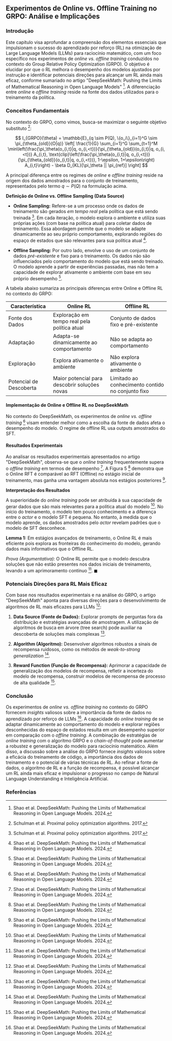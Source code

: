## Experimentos de Online vs. Offline Training no GRPO: Análise e Implicações

### Introdução

Este capítulo visa aprofundar a compreensão dos elementos essenciais que impulsionam o sucesso do aprendizado por reforço (RL) na otimização de Large Language Models (LLMs) para raciocínio matemático, com um foco específico nos experimentos de *online vs. offline training* conduzidos no contexto do Group Relative Policy Optimization (GRPO). O objetivo é elucidar por que o RL melhora o desempenho dos modelos ajustados por instrução e identificar potenciais direções para alcançar um RL ainda mais eficaz, conforme sumariado no artigo "DeepSeekMath: Pushing the Limits of Mathematical Reasoning in Open Language Models" [^1]. A diferenciação entre *online* e *offline training* reside na fonte dos dados utilizados para o treinamento da política.

### Conceitos Fundamentais

No contexto do GRPO, como vimos, busca-se maximizar o seguinte objetivo substituto [^11]:

$$
I_{GRPO}(\theta) = \mathbb{E}_{q \sim P(Q), \{o_i\}_{i=1}^G \sim \pi_{\theta_{old}}(O|q)} \left[ \frac{1}{G} \sum_{i=1}^G \sum_{t=1}^M \min\left(\frac{\pi_\theta(o_{i,t}|q, o_{i,<t})}{\pi_{\theta_{old}}(o_{i,t}|q, o_{i,<t})} A_{i,t}, \text{clip}\left(\frac{\pi_\theta(o_{i,t}|q, o_{i,<t})}{\pi_{\theta_{old}}(o_{i,t}|q, o_{i,<t})}, 1-\epsilon, 1+\epsilon\right) A_{i,t}\right) - \beta D_{KL}[\pi_\theta || \pi_{ref}] \right]
$$

A principal diferença entre os regimes de *online* e *offline training* reside na origem dos dados amostrados para o conjunto de treinamento, representados pelo termo $q \sim P(Q)$ na formulação acima.

**Definição de Online vs. Offline Sampling (Data Source)**

*   **Online Sampling:** Refere-se a um processo onde os dados de treinamento são gerados *em tempo real* pela política que está sendo treinada [^11]. Em cada iteração, o modelo explora o ambiente e utiliza suas próprias ações (com base na política atual) para coletar dados de treinamento. Essa abordagem permite que o modelo se adapte dinamicamente ao seu próprio comportamento, explorando regiões do espaço de estados que são relevantes para sua política atual [^1].

*   **Offline Sampling:** Por outro lado, envolve o uso de um conjunto de dados *pré-existente* e fixo para o treinamento. Os dados não são influenciados pelo comportamento do modelo que está sendo treinado. O modelo aprende a partir de experiências passadas, mas não tem a capacidade de explorar ativamente o ambiente com base em seu próprio desempenho [^1].

A tabela abaixo sumariza as principais diferenças entre Online e Offline RL no contexto do GRPO:

| Característica        | Online RL                                   | Offline RL                                      |
| --------------------- | -------------------------------------------- | ----------------------------------------------- |
| Fonte dos Dados        | Exploração em tempo real pela política atual | Conjunto de dados fixo e pré-existente           |
| Adaptação              | Adapta-se dinamicamente ao comportamento     | Não se adapta ao comportamento                     |
| Exploração             | Explora ativamente o ambiente               | Não explora ativamente o ambiente                  |
| Potencial de Descoberta | Maior potencial para descobrir soluções novas | Limitado ao conhecimento contido no conjunto fixo |

#### Implementação de Online e Offline RL no DeepSeekMath

No contexto do DeepSeekMath, os experimentos de *online vs. offline training* [^1] visam entender melhor como a escolha da fonte de dados afeta o desempenho do modelo. O regime de offline RL usa outputs amostrados do SFT.

#### Resultados Experimentais

Ao analisar os resultados experimentais apresentados no artigo "DeepSeekMath", observa-se que o *online training* frequentemente supera o *offline training* em termos de desempenho [^1]. A Figura 5 [^1] demonstra que o Online RFT é comparável ao RFT (Offline) no estágio inicial de treinamento, mas ganha uma vantagem absoluta nos estágios posteriores [^1].

**Interpretação dos Resultados**

A superioridade do *online training* pode ser atribuída à sua capacidade de gerar dados que são mais relevantes para a política atual do modelo [^1]. No início do treinamento, o modelo tem pouco conhecimento e a diferença entre o *actor* e o modelo SFT é pequena. No entanto, à medida que o modelo aprende, os dados amostrados pelo *actor* revelam padrões que o modelo de SFT desconhece.

**Lemma 1:** Em estágios avançados de treinamento, o Online RL é mais eficiente pois explora as fronteiras do conhecimento do modelo, gerando dados mais informativos que o Offline RL.

*Prova (Argumentativa):* O Online RL permite que o modelo descubra soluções que não estão presentes nos dados iniciais de treinamento, levando a um aprimoramento contínuo [^1]. $\blacksquare$

### Potenciais Direções para RL Mais Eficaz

Com base nos resultados experimentais e na análise do GRPO, o artigo "DeepSeekMath" aponta para diversas direções para o desenvolvimento de algoritmos de RL mais eficazes para LLMs [^1]:

1.  **Data Source (Fonte de Dados):** Explorar prompts de perguntas fora da distribuição e estratégias avançadas de amostragem. A utilização de algoritmos de busca em árvore (tree search) pode auxiliar na descoberta de soluções mais complexas [^1].

2.  **Algorithm (Algoritmo):** Desenvolver algoritmos robustos a sinais de recompensa ruidosos, como os métodos de *weak-to-strong generalization* [^1].

3.  **Reward Function (Função de Recompensa):** Aprimorar a capacidade de generalização dos modelos de recompensa, refletir a incerteza do modelo de recompensa, construir modelos de recompensa de processo de alta qualidade [^1].

### Conclusão

Os experimentos de *online vs. offline training* no contexto do GRPO fornecem *insights* valiosos sobre a importância da fonte de dados no aprendizado por reforço de LLMs [^1]. A capacidade do *online training* de se adaptar dinamicamente ao comportamento do modelo e explorar regiões desconhecidas do espaço de estados resulta em um desempenho superior em comparação com o *offline training*. A combinação de estratégias de *online training* com o algoritmo GRPO e o *chain-of-thought* pode aumentar a robustez e generalização do modelo para raciocínio matemático. Além disso, a discussão sobre a análise do GRPO fornece *insights* valiosos sobre a eficácia do treinamento de código, a importância dos dados de treinamento e o potencial de várias técnicas de RL. Ao refinar a fonte de dados, o algoritmo de RL e a função de recompensa, é possível alcançar um RL ainda mais eficaz e impulsionar o progresso no campo de Natural Language Understanding e Inteligência Artificial.

### Referências

[^1]: Shao et al. DeepSeekMath: Pushing the Limits of Mathematical Reasoning in Open Language Models. 2024.
[^11]: Schulman et al. Proximal policy optimization algorithms. 2017.
<!-- END -->
